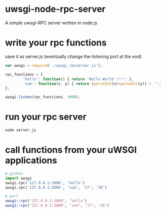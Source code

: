 uwsgi-node-rpc-server
=====================

A simple uwsgi-RPC server written in node.js 

write your rpc functions
========================

save it as server.js (eventually change the listening port at the end)

``` js
var uwsgi = require('./uwsgi_rpcserver.js');

rpc_functions = {
        'hello': function() { return "Hello World !!!"; },
        'sum': function(x, y) { return (parseInt(x)+parseInt(y)) + '';},
};

uwsgi.listen(rpc_functions, 3000);
```

run your rpc server
===================

``` sh
node server.js
```

call functions from your uWSGI applications
===========================================

``` py
# python
import uwsgi
uwsgi.rpc('127.0.0.1:3000', 'hello')
uwsgi.rpc('127.0.0.1:3000', 'sum', '17', '30')
```

``` pl
# perl
uwsgi::rpc('127.0.0.1:3000', 'hello')
uwsgi::rpc('127.0.0.1:3000', 'sum', '17', '30')
```
